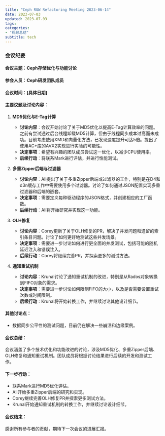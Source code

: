 ```yaml
---
title: "Ceph RGW Refactoring Meeting 2023-06-14"
date: 2023-07-03
updated: 2023-07-03
tags:
categories:
- "视频总结"
subtitle: tech
---
```



### 会议纪要

#### 会议主题：Ceph存储优化与功能讨论

#### 参会人员：Ceph研发团队成员

#### 会议时间：[具体日期]

#### 主要议题及讨论内容：

1. **MD5优化与E-Tag计算**
   - **讨论内容**：会议开始讨论了关于MD5优化以提高E-Tag计算效率的问题。之前有尝试通过后台线程卸载MD5计算，但由于线程同步成本过高而未成功。目前考虑使用XMD和向量化方法，已发现速度提升可达5倍。提出了使用AC+库的AVX2实现进行实验的可能性。
   - **决定事项**：希望有兴趣的团队成员尝试这一优化，以减少CPU使用率。
   - **后续行动**：将联系Mark进行评估，并进行性能测试。

2. **多重Zipper后端与过滤器**
   - **讨论内容**：Ali提出了关于多重Zipper后端或过滤器的工作，特别是在D4和d3n缓存工作中需要使用多个过滤器。讨论了如何通过JSON配置实现多重过滤器和后端的嵌套。
   - **决定事项**：需要定义每种驱动程序的JSON格式，并创建相应的工厂函数。
   - **后续行动**：Ali将开始研究并实现这一功能。

3. **OLH修复**
   - **讨论内容**：Corey更新了关于OLH修复的PR，解决了并发问题和遗留的索引条目问题。讨论了如何更好地测试这些并发场景。
   - **决定事项**：需要进一步讨论如何进行更全面的并发测试，包括可能的随机延迟注入和错误注入。
   - **后续行动**：Corey将继续完善PR，并探索更多的测试方法。

4. **通知重试机制**
   - **讨论内容**：Krunal讨论了通知重试机制的改进，特别是从Rados对象转换到FIFO对象的需求。
   - **决定事项**：需要进一步讨论如何限制FIFO的大小，以及是否需要设置重试次数或时间限制。
   - **后续行动**：Krunal将开始转换工作，并继续讨论其他设计细节。

#### 其他讨论点：
- 数据同步公平性的测试问题，目前仍在解决一些崩溃和边缘案例。

#### 会议总结：
会议涵盖了多个技术优化和功能改进的讨论，涉及MD5优化、多重Zipper后端、OLH修复和通知重试机制。团队成员将根据讨论结果进行后续的开发和测试工作。

#### 下一步行动：
- 联系Mark进行MD5优化评估。
- Ali开始多重Zipper后端的研究和实现。
- Corey继续完善OLH修复PR并探索更多测试方法。
- Krunal开始通知重试机制的转换工作，并继续讨论设计细节。

#### 会议结束：
感谢所有参与者的贡献，期待下一次会议的进展汇报。
